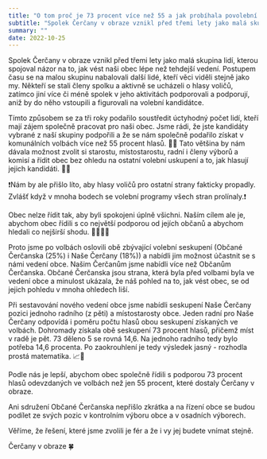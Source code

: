 ```yaml
---
title: "O tom proč je 73 procent více než 55 a jak probíhala povolební jednání"
subtitle: "Spolek Čerčany v obraze vznikl před třemi lety jako malá skupina lidí, kterou spojoval názor na to, jak vést naši obec lépe než tehdejší vedení. "
summary: ""
date: 2022-10-25
---
```


Spolek Čerčany v obraze vznikl před třemi lety jako malá skupina lidí, kterou spojoval názor na to, jak vést naši obec lépe než tehdejší vedení. Postupem času se na malou skupinu nabalovali další lidé, kteří věci viděli stejně jako my. Někteří se stali členy spolku a aktivně se ucházeli o hlasy voličů, zatímco jiní více či méně spolek v jeho aktivitách podporovali a podporují, aniž by do něho vstoupili a figurovali na volební kandidátce. 

Tímto způsobem se za tři roky podařilo soustředit úctyhodný počet lidí, kteří mají zájem společně pracovat pro naši obec. Jsme rádi, že jste kandidáty vybrané z naší skupiny podpořili a že se nám společně podařilo získat v komunálních volbách více než 55 procent hlasů. 🙏🏻 Tato většina by nám dávala možnost zvolit si starostu, místostarostu, radní i členy výborů a komisí a řídit obec bez ohledu na ostatní volební uskupení a to, jak hlasují jejich kandidáti. ☝🏻

❗️Nám by ale přišlo líto, aby hlasy voličů pro ostatní strany fakticky propadly. Zvlášť když v mnoha bodech se volební programy všech stran prolínaly.❗️

Obec nelze řídit tak, aby byli spokojeni úplně všichni. Naším cílem ale je, abychom obec řídili s co největší podporou od jejích občanů a abychom hledali co nejširší shodu. 👌🏻💪🏻

Proto jsme po volbách oslovili obě zbývající volební seskupení (Občané Čerčanska (25%) i Naše Čerčany (18%)) a nabídli jim možnost účastnit se s námi vedení obce. Našim Čerčanům jsme nabídli více než Občanům Čerčanska. Občané Čerčanska jsou strana, která byla před volbami byla ve vedení obce a minulost ukázala, že náš pohled na to, jak vést obec, se od jejich pohledu v mnoha ohledech liší.

Při sestavování nového vedení obce jsme nabídli seskupení Naše Čerčany pozici jednoho radního (z pěti) a místostarosty obce. Jeden radní pro Naše  Čerčany odpovídá i poměru počtu hlasů obou seskupení získaných ve volbách. Dohromady získala obě seskupení 73 procent hlasů, přičemž míst v radě je pět. 73 děleno 5 se rovná 14,6. Na jednoho radního tedy bylo potřeba 14,6 procenta. Po zaokrouhlení je tedy výsledek jasný - rozhodla prostá matematika. 📈🧮

Podle nás je lepší, abychom obec společně řídili s podporou 73 procent hlasů odevzdaných ve volbách než jen 55 procent, které dostaly Čerčany v obraze.

Ani sdružení Občané Čerčanska nepřišlo zkrátka a na řízení obce se budou podílet ze svých pozic v kontrolním výboru obce a v osadních výborech.  

Věříme, že řešení, které jsme zvolili je fér a že i vy jej budete vnímat stejně.

Čerčany v obraze 🍀
